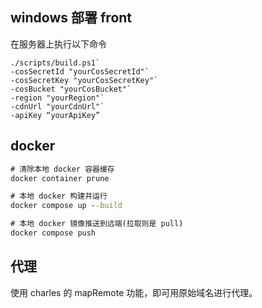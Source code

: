 ## windows 部署 front

在服务器上执行以下命令

```powerShall
./scripts/build.ps1`
-cosSecretId "yourCosSecretId"`
-cosSecretKey "yourCosSecretKey"`
-cosBucket "yourCosBucket"`
-region "yourRegion"`
-cdnUrl "yourCdnUrl"`
-apiKey “yourApiKey”
```

## docker

```cmd
# 清除本地 docker 容器缓存
docker container prune

# 本地 docker 构建并运行
docker compose up --build

# 本地 docker 镜像推送到远端(拉取则是 pull)
docker compose push
```

## 代理

使用 charles 的 mapRemote 功能，即可用原始域名进行代理。

